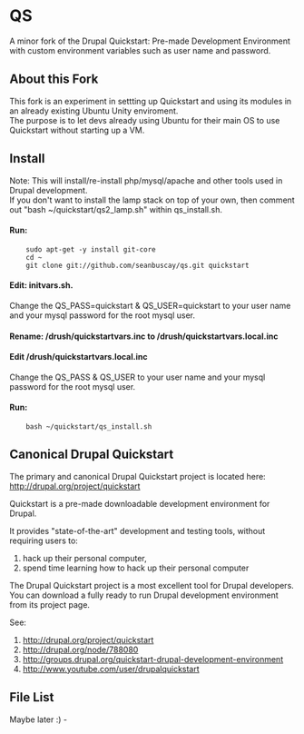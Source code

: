# QS

A minor fork of the Drupal Quickstart: Pre-made Development Environment with custom environment variables such as user name and password.

## About this Fork

This fork is an experiment in settting up Quickstart and using its modules in an already existing Ubuntu Unity enviroment.  
The purpose is to let devs already using Ubuntu for their main OS to use Quickstart without starting up a VM.

## Install

Note: This will install/re-install php/mysql/apache and other tools used in Drupal development.  
If you don't want to install the lamp stack on top of your own, then comment out "bash ~/quickstart/qs2_lamp.sh" within qs_install.sh.

#### Run:

        sudo apt-get -y install git-core
        cd ~
        git clone git://github.com/seanbuscay/qs.git quickstart
        
#### Edit: initvars.sh.  

Change the QS_PASS=quickstart & QS_USER=quickstart to your user name and your mysql password for the root mysql user.

#### Rename: /drush/quickstartvars.inc to /drush/quickstartvars.local.inc

#### Edit /drush/quickstartvars.local.inc

Change the QS_PASS & QS_USER to your user name and your mysql password for the root mysql user.

#### Run:
        
        bash ~/quickstart/qs_install.sh


## Canonical Drupal Quickstart

The primary and canonical Drupal Quickstart project is located here: http://drupal.org/project/quickstart

Quickstart is a pre-made downloadable development environment for Drupal.

It provides "state-of-the-art" development and testing tools, without requiring users to:

1. hack up their personal computer,
2. spend time learning how to hack up their personal computer

The Drupal Quickstart project is a most excellent tool for Drupal developers.  
You can download a fully ready to run Drupal development environment from its project page.

See:

1. http://drupal.org/project/quickstart
2. http://drupal.org/node/788080
3. http://groups.drupal.org/quickstart-drupal-development-environment
4. http://www.youtube.com/user/drupalquickstart

## File List

Maybe later :) -